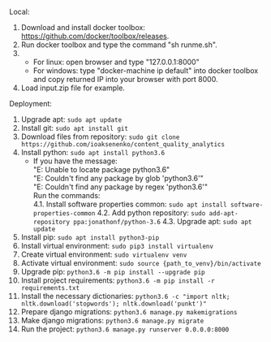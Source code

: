 Local:
1. Download and install docker toolbox: https://github.com/docker/toolbox/releases.
2. Run docker toolbox and type the command "sh runme.sh".
3. - For linux: open browser and type "127.0.0.1:8000"
   - For windows: type "docker-machine ip default" into docker toolbox and copy returned IP into your browser with port 8000.
4. Load input.zip file for example.

Deployment:
1. Upgrade apt: `sudo apt update`
2. Install git: `sudo apt install git`
3. Download files from repository: `sudo git clone https://github.com/ioaksenenko/content_quality_analytics`
4. Install python: `sudo apt install python3.6`
    - If you have the message:        
        "E: Unable to locate package python3.6"        
        "E: Couldn't find any package by glob 'python3.6'"        
        "E: Couldn't find any package by regex 'python3.6'"        
       Run the commands:        
        4.1. Install software properties common: `sudo apt install software-properties-common`
        4.2. Add python repository: `sudo add-apt-repository ppa:jonathonf/python-3.6`
        4.3. Upgrade apt: `sudo apt update`
5. Install pip: `sudo apt install python3-pip`
6. Install virtual environment: `sudo pip3 install virtualenv`
7. Create virtual environment: `sudo virtualenv venv`
8. Activate virtual environment: `sudo source {path_to_venv}/bin/activate`
9. Upgrade pip: `python3.6 -m pip install --upgrade pip`
10. Install project requirements: `python3.6 -m pip install -r requirements.txt`
11. Install the necessary dictionaries: `python3.6 -c "import nltk; nltk.download('stopwords'); nltk.download('punkt')"`
12. Prepare django migrations: `python3.6 manage.py makemigrations`
13. Make django migrations: `python3.6 manage.py migrate`
14. Run the project: `python3.6 manage.py runserver 0.0.0.0:8000`

